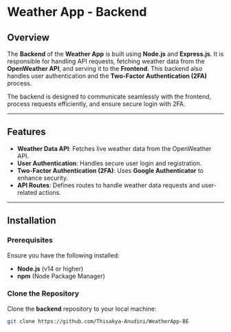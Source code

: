 # Weather App - Backend

## Overview

The **Backend** of the **Weather App** is built using **Node.js** and **Express.js**. It is responsible for handling API requests, fetching weather data from the **OpenWeather API**, and serving it to the **Frontend**. This backend also handles user authentication and the **Two-Factor Authentication (2FA)** process.

The backend is designed to communicate seamlessly with the frontend, process requests efficiently, and ensure secure login with 2FA.

---

## Features

- **Weather Data API**: Fetches live weather data from the OpenWeather API.
- **User Authentication**: Handles secure user login and registration.
- **Two-Factor Authentication (2FA)**: Uses **Google Authenticator** to enhance security.
- **API Routes**: Defines routes to handle weather data requests and user-related actions.

---

## Installation

### Prerequisites

Ensure you have the following installed:

- **Node.js** (v14 or higher)
- **npm** (Node Package Manager)

### Clone the Repository

Clone the **backend** repository to your local machine:

```bash
git clone https://github.com/Thisakya-Anudini/WeatherApp-BE
